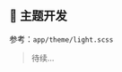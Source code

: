 <!--
 * @Author: fzf404
 * @Date: 2022-08-15 23:02:16
 * @LastEditors: fzf404 nmdfzf404@163.com
 * @LastEditTime: 2022-08-15 23:03:30
 * @Description: Monit 主题开发
-->

## 🌈 主题开发

参考：`app/theme/light.scss`

> 待续...
